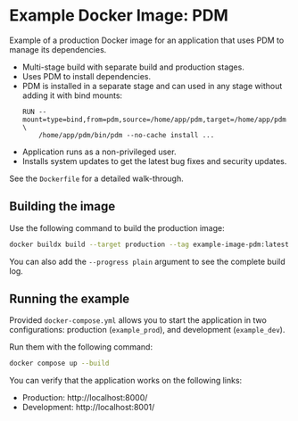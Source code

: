 # Example Docker Image: PDM

Example of a production Docker image for an application that uses PDM to manage its dependencies.

* Multi-stage build with separate build and production stages.
* Uses PDM to install dependencies.
* PDM is installed in a separate stage and can used in any stage without adding it with bind mounts:
    ```docker
    RUN --mount=type=bind,from=pdm,source=/home/app/pdm,target=/home/app/pdm \
        /home/app/pdm/bin/pdm --no-cache install ...
    ```
* Application runs as a non-privileged user.
* Installs system updates to get the latest bug fixes and security updates.

See the `Dockerfile` for a detailed walk-through.


## Building the image

Use the following command to build the production image:

```bash
docker buildx build --target production --tag example-image-pdm:latest .
```

You can also add the `--progress plain` argument to see the complete build log.


## Running the example

Provided `docker-compose.yml` allows you to start the application in two configurations: production (`example_prod`),
and development (`example_dev`).

Run them with the following command:

```bash
docker compose up --build
```

You can verify that the application works on the following links:

* Production: http://localhost:8000/
* Development: http://localhost:8001/
